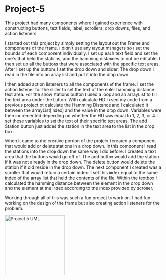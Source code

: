 # Project-5

This project had many components where I gained experience with constructing buttons, text fields, label, scrollers, drop downs, files, and action listeners. 

I started out this project by simply setting the layout out the Frame and components of the frame. I didn't use any layout managers so I set the bounds of each component individually. I set up each text field and set the one's that held the stations, and the hamming distances to not be editable. I then set up all the buttons that were associated with the specific text areas. After I set up the buttons I set the drop down and slider. The drop down I read in the file into an array list and  put it into the drop down. 

I then added action listeners to all the components of the frame. I set the action listener for the slider to set the text of the enter hamming distance text area. For the show stations button I used a loop and an arrayList to fill the text area under the button. With calculate HD I used my code from a previous project ot calculate the Hamming Distance and I calculated it between the arrayList[index] and the value in the drop down. Variables were then incremented depending on whether the HD was equal to 1, 2, 3, or 4. I set these variables to set the text of their specific text areas. The add Station button just added the station in the text area to the list in the drop box. 

When it came to the creative portion of the project I created a component that would add or delete stations in a drop down. In this component I read the stations into the drop down the same way I did before. I created a text area that the buttons would go off of. The add button would add the station if it was not already in the drop down. The delete button would delete the station if it did reside in the drop down. The next component I created was a scroller that would return a certain index. I set this index equal to the same index of the array list that held the contents of the file. Within the textbox I calculated the hamming distance between the element in the drop down and the element at the index according to the index provided by scroller. 

Working through all of this was such a fun project to work on. I had fun working on the design of the frame but also creating action listeners for the problem. 


<img width="193" alt="Project 5 UML" src="https://user-images.githubusercontent.com/47228127/57093546-d93c0780-6cd3-11e9-894f-709e7c5cde3b.png">
